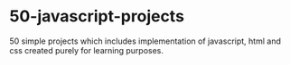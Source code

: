 # 50-javascript-projects
50 simple projects which includes implementation of javascript, html and css created purely for learning purposes.
